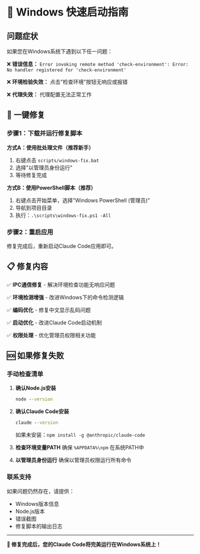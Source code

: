 # 🚀 Windows 快速启动指南

## 问题症状

如果您在Windows系统下遇到以下任一问题：

❌ **错误信息：** `Error invoking remote method 'check-environment': Error: No handler registered for 'check-environment'`

❌ **环境检验失效：** 点击"检查环境"按钮无响应或报错

❌ **代理失效：** 代理配置无法正常工作

## 🔧 一键修复

### 步骤1：下载并运行修复脚本

**方式A：使用批处理文件（推荐新手）**
1. 右键点击 `scripts/windows-fix.bat`
2. 选择"以管理员身份运行"
3. 等待修复完成

**方式B：使用PowerShell脚本（推荐）**
1. 右键点击开始菜单，选择"Windows PowerShell (管理员)"
2. 导航到项目目录
3. 执行：`.\scripts\windows-fix.ps1 -All`

### 步骤2：重启应用
修复完成后，重新启动Claude Code应用即可。

## 📋 修复内容

✅ **IPC通信修复** - 解决环境检查功能无响应问题

✅ **环境检测增强** - 改进Windows下的命令检测逻辑

✅ **编码优化** - 修复中文显示乱码问题

✅ **启动优化** - 改进Claude Code启动机制

✅ **权限处理** - 优化管理员权限相关功能

## 🆘 如果修复失败

### 手动检查清单

1. **确认Node.js安装**
   ```cmd
   node --version
   ```

2. **确认Claude Code安装**
   ```cmd
   claude --version
   ```
   如果未安装：`npm install -g @anthropic/claude-code`

3. **检查环境变量PATH**
   确保 `%APPDATA%\npm` 在系统PATH中

4. **以管理员身份运行**
   确保以管理员权限运行所有命令

### 联系支持

如果问题仍然存在，请提供：
- Windows版本信息
- Node.js版本
- 错误截图
- 修复脚本的输出日志

---

**🎉 修复完成后，您的Claude Code将完美运行在Windows系统上！**